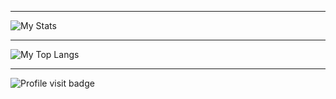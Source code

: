 
---

![My Stats](https://github-readme-stats.vercel.app/api?username=sanjeevstunner&theme=great-gatsby&show_icons=true&count_private=true&hide_border=true&include_all_commits=true)

---

![My Top Langs](https://github-readme-stats.vercel.app/api/top-langs/?username=sanjeevstunner&theme=great-gatsby&hide_border=true)

---

![Profile visit badge](https://komarev.com/ghpvc/?username=sanjeevstunner&style=flat-square)

<!--
**sanjeevstunner/sanjeevstunner** is a ✨ _special_ ✨ repository because its `README.md` (this file) appears on your GitHub profile.

Here are some ideas to get you started:

- 🔭 I’m currently working on ...
- 🌱 I’m currently learning ...
- 👯 I’m looking to collaborate on ...
- 🤔 I’m looking for help with ...
- 💬 Ask me about ...
- 📫 How to reach me: ...
- 😄 Pronouns: ...
- ⚡ Fun fact: ...
-->
